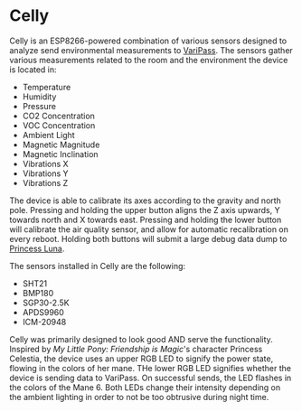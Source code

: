 # Celly
Celly is an ESP8266-powered combination of various sensors designed to analyze send environmental measurements to [VariPass](https://varipass.org/). The sensors gather various measurements related to the room and the environment the device is located in:
- Temperature
- Humidity
- Pressure
- CO2 Concentration
- VOC Concentration
- Ambient Light
- Magnetic Magnitude
- Magnetic Inclination
- Vibrations X
- Vibrations Y
- Vibrations Z

The device is able to calibrate its axes according to the gravity and north pole. Pressing and holding the upper button aligns the Z axis upwards, Y towards north and X towards east. Pressing and holding the lower button will calibrate the air quality sensor, and allow for automatic recalibration on every reboot. Holding both buttons will submit a large debug data dump to [Princess Luna](https://github.com/Thorinair/Princess-Luna).

The sensors installed in Celly are the following:
- SHT21
- BMP180
- SGP30-2.5K
- APDS9960
- ICM-20948

Celly was primarily designed to look good AND serve the functionality. Inspired by *My Little Pony: Friendship is Magic*'s character Princess Celestia, the device uses an upper RGB LED to signify the power state, flowing in the colors of her mane. THe lower RGB LED signifies whether the device is sending data to VariPass. On successful sends, the LED flashes in the colors of the Mane 6. Both LEDs change their intensity depending on the ambient lighting in order to not be too obtrusive during night time.